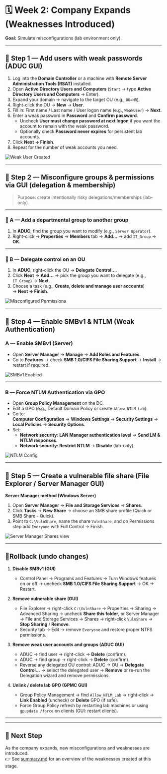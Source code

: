 # 🗓 Week 2: Company Expands (Weaknesses Introduced)

**Goal:** Simulate misconfigurations (lab environment only).

---

## 🔹 Step 1 — Add users with weak passwords (ADUC GUI)

1. Log into the **Domain Controller** or a machine with **Remote Server Administration Tools (RSAT)** installed.  
2. Open **Active Directory Users and Computers** (`Start` → type **Active Directory Users and Computers** → Enter).  
3. Expand your domain → navigate to the target OU (e.g., `OU=HR`).  
4. Right-click the OU → **New** → **User**.  
5. Fill in: First name / Last name / User logon name (e.g., `WeakUser`) → **Next**.  
6. Enter a weak password in **Password** and **Confirm password**.  
   - Uncheck **User must change password at next logon** if you want the account to remain with the weak password.  
   - Optionally check **Password never expires** for persistent lab accounts.  
7. Click **Next → Finish**.  
8. Repeat for the number of weak accounts you need.  

 
![Weak User Created](https://i.imgur.com/xNKU7td.png)  


---

## 🔹 Step 2 — Misconfigure groups & permissions via GUI (delegation & membership)

> Purpose: create intentionally risky delegations/memberships (lab-only).

---

### 🔹 A — Add a departmental group to another group
1. In **ADUC**, find the group you want to modify (e.g., `Server Operator`).  
2. Right-click → **Properties** → **Members** tab → **Add…** → add `IT_Group` → **OK**.  

---

### 🔹 B — Delegate control on an OU
1. In **ADUC**, right-click the OU → **Delegate Control…**.  
2. Click **Next** → **Add…** → pick the group you want to delegate (e.g., `IT_Group`) → **Next**.  
3. Choose a task (e.g., **Create, delete and manage user accounts**)  
   → **Next → Finish**.  


![Misconfigured Permissions](https://i.imgur.com/Jbv3aH7.png)  

---

## 🔹 Step 4 — Enable SMBv1 & NTLM (Weak Authentication)

### A — Enable SMBv1 (Server)
- Open **Server Manager** → **Manage** → **Add Roles and Features**.  
- Go to **Features** → check **SMB 1.0/CIFS File Sharing Support** → **Install** → restart if required.  

 
![SMBv1 Enabled](https://i.imgur.com/nKU9Sa4.png)

---

### B — Force NTLM Authentication via GPO
- Open **Group Policy Management** on the DC.  
- Edit a GPO (e.g., Default Domain Policy or create `Allow_NTLM_Lab`).  
- Go to:  
  **Computer Configuration** → **Windows Settings** → **Security Settings** → **Local Policies** → **Security Options**.  
- Set:  
  - **Network security: LAN Manager authentication level** → **Send LM & NTLM responses**.  
  - **Network security: Restrict NTLM** → **Disable** (lab-only).  


![NTLM Config](https://i.imgur.com/k7YiRL2.png)

---

## 🔹 Step 5 — Create a vulnerable file share (File Explorer / Server Manager GUI)

**Server Manager method (Windows Server)**  
1. Open **Server Manager** → **File and Storage Services** → **Shares**.  
2. Click **Tasks** → **New Share** → choose an SMB share profile (Quick or SMB Share - Quick).  
3. Point to `C:\VulnShare`, name the share `VulnShare`, and on Permissions step add `Everyone` with Full Control → Finish.


![Server Manager Shares view](https://i.imgur.com/NmzfEvu.png)  


---

## 🔁Rollback (undo changes)

1. **Disable SMBv1 (GUI)**  
   - Control Panel → Programs and Features → Turn Windows features on or off → uncheck **SMB 1.0/CIFS File Sharing Support** → OK → Restart.

2. **Remove vulnerable share (GUI)**  
   - File Explorer → right-click `C:\VulnShare` → Properties → Sharing → Advanced Sharing → uncheck **Share this folder**, or Server Manager → File and Storage Services → Shares → right-click `VulnShare` → **Stop Sharing** / **Remove**.  
   - Security tab → Edit → remove `Everyone` and restore proper NTFS permissions.

3. **Remove weak user accounts and groups (ADUC GUI)**  
   - ADUC → find user → right-click → **Delete** (confirm).  
   - ADUC → find group → right-click → **Delete** (confirm).  
   - Reverse any delegated OU control: ADUC → OU → **Delegate Control…** → select the delegated user → **Remove** or re-run the Delegation wizard and remove permissions.

4. **Unlink / delete lab GPO (GPMC GUI)**  
   - Group Policy Management → find `Allow_NTLM_Lab` → right-click → **Link Enabled** (uncheck) or **Delete** GPO (if safe).  
   - Force Group Policy refresh by restarting lab machines or using `gpupdate /force` on clients (GUI: restart clients).

---

---

## 📌 Next Step  

As the company expands, new misconfigurations and weaknesses are introduced.  
👉 See [summary.md](summary.md) for an overview of the weaknesses created at this stage.  

